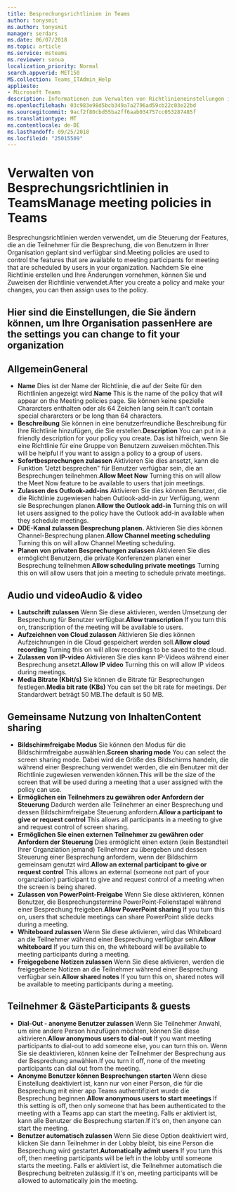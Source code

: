 ```yaml
---
title: Besprechungsrichtlinien in Teams
author: tonysmit
ms.author: tonysmit
manager: serdars
ms.date: 06/07/2018
ms.topic: article
ms.service: msteams
ms.reviewer: sonua
localization_priority: Normal
search.appverid: MET150
MS.collection: Teams_ITAdmin_Help
appliesto:
- Microsoft Teams
description: Informationen zum Verwalten von Richtlinieneinstellungen in Teams meeting.
ms.openlocfilehash: 03c983e98d5bcb349a7a2796ad59cb22c03e22bd
ms.sourcegitcommit: 9acf2f80cbd55ba2ff6aab034757cc053287485f
ms.translationtype: MT
ms.contentlocale: de-DE
ms.lasthandoff: 09/25/2018
ms.locfileid: "25015509"
---
```

# <a name="manage-meeting-policies-in-teams"></a><span data-ttu-id="ef335-103">Verwalten von Besprechungsrichtlinien in Teams</span><span class="sxs-lookup"><span data-stu-id="ef335-103">Manage meeting policies in Teams</span></span>

<span data-ttu-id="ef335-104">Besprechungsrichtlinien werden verwendet, um die Steuerung der Features, die an die Teilnehmer für die Besprechung, die von Benutzern in Ihrer Organisation geplant sind verfügbar sind.</span><span class="sxs-lookup"><span data-stu-id="ef335-104">Meeting policies are used to control the features that are available to meeting participants for meeting that are scheduled by users in your organization.</span></span> <span data-ttu-id="ef335-105">Nachdem Sie eine Richtlinie erstellen und Ihre Änderungen vornehmen, können Sie und Zuweisen der Richtlinie verwendet.</span><span class="sxs-lookup"><span data-stu-id="ef335-105">After you create a policy and make your changes, you can then assign uses to the policy.</span></span> 

## <a name="here-are-the-settings-you-can-change-to-fit-your-organization"></a><span data-ttu-id="ef335-106">Hier sind die Einstellungen, die Sie ändern können, um Ihre Organisation passen</span><span class="sxs-lookup"><span data-stu-id="ef335-106">Here are the settings you can change to fit your organization</span></span>
<span data-ttu-id="ef335-107"><a name="bkgeneral"> </a></span><span class="sxs-lookup"><span data-stu-id="ef335-107"></span></span>

## <a name="general"></a><span data-ttu-id="ef335-108">Allgemein</span><span class="sxs-lookup"><span data-stu-id="ef335-108">General</span></span>
   - <span data-ttu-id="ef335-109">**Name** Dies ist der Name der Richtlinie, die auf der Seite für den Richtlinien angezeigt wird.</span><span class="sxs-lookup"><span data-stu-id="ef335-109">**Name** This is the name of the policy that will appear on the Meeting policies page.</span></span> <span data-ttu-id="ef335-110">Sie können keine spezielle Chararcters enthalten oder als 64 Zeichen lang sein.</span><span class="sxs-lookup"><span data-stu-id="ef335-110">It can't contain special chararcters or be long than 64 characters.</span></span>
   - <span data-ttu-id="ef335-111">**Beschreibung** Sie können in eine benutzerfreundliche Beschreibung für Ihre Richtlinie hinzufügen, die Sie erstellen.</span><span class="sxs-lookup"><span data-stu-id="ef335-111">**Description** You can put in a friendly description for your policy you create.</span></span> <span data-ttu-id="ef335-112">Das ist hilfreich, wenn Sie eine Richtlinie für eine Gruppe von Benutzern zuweisen möchten.</span><span class="sxs-lookup"><span data-stu-id="ef335-112">This will be helpful if you want to assign a policy to a group of users.</span></span>
   - <span data-ttu-id="ef335-113">**Sofortbesprechungen zulassen** Aktivieren Sie dies ansetzt, kann die Funktion "Jetzt besprechen" für Benutzer verfügbar sein, die an Besprechungen teilnehmen.</span><span class="sxs-lookup"><span data-stu-id="ef335-113">**Allow Meet Now** Turning this on will allow the Meet Now feature to be available to users that join meetings.</span></span>
   - <span data-ttu-id="ef335-114">**Zulassen des Outlook-add-ins** Aktivieren Sie dies können Benutzer, die die Richtlinie zugewiesen haben Outlook-add-in zur Verfügung, wenn sie Besprechungen planen.</span><span class="sxs-lookup"><span data-stu-id="ef335-114">**Allow the Outlook add-in** Turning this on will let users assigned to the policy have the Outlook add-in available when they schedule meetings.</span></span>
   - <span data-ttu-id="ef335-115">**DDE-Kanal zulassen Besprechung planen.** Aktivieren Sie dies können Channel-Besprechung planen.</span><span class="sxs-lookup"><span data-stu-id="ef335-115">**Allow Channel meeting scheduling** Turning this on will allow Channel Meeting scheduling.</span></span>
   - <span data-ttu-id="ef335-116">**Planen von privaten Besprechungen zulassen** Aktivieren Sie dies ermöglicht Benutzern, die private Konferenzen planen einer Besprechung teilnehmen.</span><span class="sxs-lookup"><span data-stu-id="ef335-116">**Allow scheduling private meetings** Turning this on will allow users that join a meeting to schedule private meetings.</span></span>

<span data-ttu-id="ef335-117"><a name="bkaudioandvideo"> </a></span><span class="sxs-lookup"><span data-stu-id="ef335-117"></span></span>

## <a name="audio--video"></a><span data-ttu-id="ef335-118">Audio und video</span><span class="sxs-lookup"><span data-stu-id="ef335-118">Audio & video</span></span>
   - <span data-ttu-id="ef335-119">**Lautschrift zulassen** Wenn Sie diese aktivieren, werden Umsetzung der Besprechung für Benutzer verfügbar.</span><span class="sxs-lookup"><span data-stu-id="ef335-119">**Allow transcription** If you turn this on, transcription of the meeting will be available to users.</span></span>
   - <span data-ttu-id="ef335-120">**Aufzeichnen von Cloud zulassen** Aktivieren Sie dies können Aufzeichnungen in die Cloud gespeichert werden soll.</span><span class="sxs-lookup"><span data-stu-id="ef335-120">**Allow cloud recording** Turning this on will allow recordings to be saved to the cloud.</span></span>
   - <span data-ttu-id="ef335-121">**Zulassen von IP-video** Aktivieren Sie dies kann IP-Videos während einer Besprechung ansetzt.</span><span class="sxs-lookup"><span data-stu-id="ef335-121">**Allow IP video** Turning this on will allow IP videos during meetings.</span></span>
   - <span data-ttu-id="ef335-122">**Media Bitrate (Kbit/s)** Sie können die Bitrate für Besprechungen festlegen.</span><span class="sxs-lookup"><span data-stu-id="ef335-122">**Media bit rate (KBs)** You can set the bit rate for meetings.</span></span> <span data-ttu-id="ef335-123">Der Standardwert beträgt 50 MB.</span><span class="sxs-lookup"><span data-stu-id="ef335-123">The default is 50 MB.</span></span>

<span data-ttu-id="ef335-124"><a name="bkcontentsharing"> </a></span><span class="sxs-lookup"><span data-stu-id="ef335-124"></span></span>

## <a name="content-sharing"></a><span data-ttu-id="ef335-125">Gemeinsame Nutzung von Inhalten</span><span class="sxs-lookup"><span data-stu-id="ef335-125">Content sharing</span></span>
   - <span data-ttu-id="ef335-126">**Bildschirmfreigabe Modus** Sie können den Modus für die Bildschirmfreigabe auswählen.</span><span class="sxs-lookup"><span data-stu-id="ef335-126">**Screen sharing mode** You can select the screen sharing mode.</span></span> <span data-ttu-id="ef335-127">Dabei wird die Größe des Bildschirms handeln, die während einer Besprechung verwendet werden, die ein Benutzer mit der Richtlinie zugewiesen verwenden können.</span><span class="sxs-lookup"><span data-stu-id="ef335-127">This will be the size of the screen that will be used during a meeting that a user assigned with the policy can use.</span></span>
   - <span data-ttu-id="ef335-128">**Ermöglichen ein Teilnehmers zu gewähren oder Anfordern der Steuerung** Dadurch werden alle Teilnehmer an einer Besprechung und dessen Bildschirmfreigabe Steuerung anfordern.</span><span class="sxs-lookup"><span data-stu-id="ef335-128">**Allow a participant to give or request control** This allows all participants in a meeting to give and request control of screen sharing.</span></span>
   - <span data-ttu-id="ef335-129">**Ermöglichen Sie einen externen Teilnehmer zu gewähren oder Anfordern der Steuerung** Dies ermöglicht einen extern (kein Bestandteil Ihrer Organziation jemand) Teilnehmer zu übergeben und dessen Steuerung einer Besprechung anfordern, wenn der Bildschirm gemeinsam genutzt wird.</span><span class="sxs-lookup"><span data-stu-id="ef335-129">**Allow an external participant to give or request control** This allows an external (someone not part of your organziation) participant to give and request control of a meeting when the screen is being shared.</span></span>
   - <span data-ttu-id="ef335-130">**Zulassen von PowerPoint-Freigabe** Wenn Sie diese aktivieren, können Benutzer, die Besprechungstermine PowerPoint-Folienstapel während einer Besprechung freigeben.</span><span class="sxs-lookup"><span data-stu-id="ef335-130">**Allow PowerPoint sharing** If you turn this on, users that schedule meetings can share PowerPoint slide decks during a meeting.</span></span>
   - <span data-ttu-id="ef335-131">**Whiteboard zulassen** Wenn Sie diese aktivieren, wird das Whiteboard an die Teilnehmer während einer Besprechung verfügbar sein.</span><span class="sxs-lookup"><span data-stu-id="ef335-131">**Allow whiteboard** If you turn this on, the whiteboard will be available to meeting participants during a meeting.</span></span>
   - <span data-ttu-id="ef335-132">**Freigegebene Notizen zulassen** Wenn Sie diese aktivieren, werden die freigegebene Notizen an die Teilnehmer während einer Besprechung verfügbar sein.</span><span class="sxs-lookup"><span data-stu-id="ef335-132">**Allow shared notes** If you turn this on, shared notes will be available to meeting participants during a meeting.</span></span>

<span data-ttu-id="ef335-133"><a name="bkparticipantsandguests"> </a></span><span class="sxs-lookup"><span data-stu-id="ef335-133"></span></span>

## <a name="participants--guests"></a><span data-ttu-id="ef335-134">Teilnehmer & Gäste</span><span class="sxs-lookup"><span data-stu-id="ef335-134">Participants & guests</span></span>
   - <span data-ttu-id="ef335-135">**Dial-Out - anonyme Benutzer zulassen** Wenn Sie Teilnehmer Anwahl, um eine andere Person hinzufügen möchten, können Sie diese aktivieren.</span><span class="sxs-lookup"><span data-stu-id="ef335-135">**Allow anonymous users to dial-out** If you want meeting participants to dial-out to add someone else, you can turn this on.</span></span> <span data-ttu-id="ef335-136">Wenn Sie sie deaktivieren, können keine der Teilnehmer der Besprechung aus der Besprechung anwählen.</span><span class="sxs-lookup"><span data-stu-id="ef335-136">If you turn it off, none of the meeting participants can dial out from the meeting.</span></span>
   - <span data-ttu-id="ef335-137">**Anonyme Benutzer können Besprechungen starten** Wenn diese Einstellung deaktiviert ist, kann nur von einer Person, die für die Besprechung mit einer app Teams authentifiziert wurde die Besprechung beginnen.</span><span class="sxs-lookup"><span data-stu-id="ef335-137">**Allow anonymous users to start meetings** If this setting is off, then only someone that has been authenticated to the meeting with a Teams app can start the meeting.</span></span> <span data-ttu-id="ef335-138">Falls er aktiviert ist, kann alle Benutzer die Besprechung starten.</span><span class="sxs-lookup"><span data-stu-id="ef335-138">If it's on, then anyone can start the meeting.</span></span>
   - <span data-ttu-id="ef335-139">**Benutzer automatisch zulassen** Wenn Sie diese Option deaktiviert wird, klicken Sie dann Teilnehmer in der Lobby bleibt, bis eine Person die Besprechung wird gestartet.</span><span class="sxs-lookup"><span data-stu-id="ef335-139">**Automatically admit users** If you turn this off, then meeting participants will be left in the lobby until someone starts the meeting.</span></span> <span data-ttu-id="ef335-140">Falls er aktiviert ist, die Teilnehmer automatisch die Besprechung beitreten zulässig.</span><span class="sxs-lookup"><span data-stu-id="ef335-140">If it's on, meeting participants will be allowed to automatically join the meeting.</span></span>


